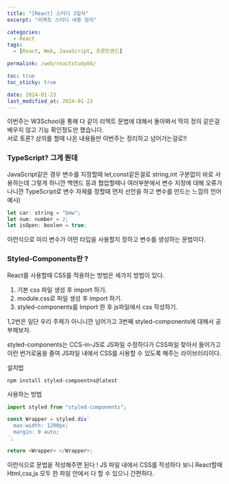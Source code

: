 ```yaml
---
title: "[React] 스터디 3일차"
excerpt: "리액트 스터디 내용 정리"

categories:
  - React
tags:
  - [React, Web, JavaScript, 프론트엔드]

permalink: /web/reactstudy04/

toc: true
toc_sticky: true

date: 2024-01-23
last_modified_at: 2024-01-23
---
```


이번주는 W3School을 통해 다 같이 리엑트 문법에 대해서 돌아봐서 딱히 정의 같은걸 배우지 않고 기능 확인정도만 했습니다.  
서로 토론? 상의를 할때 나온 내용들만 이번주는 정리하고 넘어가는걸로!!

### TypeScript? 그게 뭔데

JavaScript같은 경우 변수를 지정할때 let,const같은걸로 string,int 구분없이 바로 사용하는데 그렇게 하니깐 백엔드 등과 협업할때나 여러부분에서 변수 지정에 대해 오류가 나니깐 TypeScript로 변수 자체를 정할때 먼저 선언을 하고 변수를 만드는 느낌의 언어  
예시)

```js
let car: string = "bmw";
let num: number = 2;
let isOpen: boolen = true;
```

이런식으로 미리 변수가 어떤 타입을 사용할지 정하고 변수를 생성하는 문법이다.

### Styled-Components란 ?

React를 사용할때 CSS를 적용하는 방법은 세가지 방법이 있다.

1. 기본 css 파일 생성 후 import 하기.
2. module.css로 파일 생성 후 import 하기.
3. styled-components를 Import 한 후 js파일에서 css 작성하기.

1,2번은 일단 우리 주제가 아니니깐 넘어가고 3번째 styled-components에 대해서 공부해보자.

styled-components는 CCS-in-JS로 JS파일 수정하다가 CSS파일 찾아서 들어가고 이런 번거로움을 줄여 JS파일 내에서 CSS를 사용할 수 있도록 해주는 라이브러리이다.

설치법

```
npm install styled-compoentns@latest
```

사용하는 방법

```js
import styled from "styled-components";

const Wrapper = styled.div`
  max-width: 1200px;
  margin: 0 auto;
`;

return <Wrapper> </Wrapper>;
```

이런식으로 문법을 작성해주면 된다 !
JS 파일 내에서 CSS를 작성하다 보니 React할때 Html,css,js 모두 한 파일 안에서 다 할 수 있으니 간편하다.
